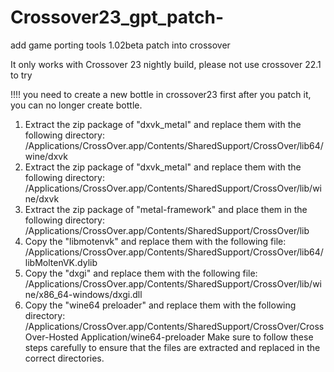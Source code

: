 # Crossover23_gpt_patch-
add game porting tools 1.02beta patch into crossover 

It only works with Crossover 23 nightly build, please not use crossover 22.1 to try 

!!!! you need to create a new bottle in crossover23 first after you patch it, you can no longer create bottle. 
1. Extract the zip package of "dxvk_metal" and replace them with the following directory:
/Applications/CrossOver.app/Contents/SharedSupport/CrossOver/lib64/wine/dxvk
2. Extract the zip package  of "dxvk_metal" and replace them with the following directory:
/Applications/CrossOver.app/Contents/SharedSupport/CrossOver/lib/wine/dxvk
3. Extract the zip package of "metal-framework" and place them in the following directory:
/Applications/CrossOver.app/Contents/SharedSupport/CrossOver/lib
4. Copy the "libmotenvk" and replace them with the following file:
/Applications/CrossOver.app/Contents/SharedSupport/CrossOver/lib64/libMoltenVK.dylib
5. Copy the "dxgi" and replace them with the following file:
/Applications/CrossOver.app/Contents/SharedSupport/CrossOver/lib/wine/x86_64-windows/dxgi.dll
6. Copy the "wine64 preloader" and replace them with the following directory:
/Applications/CrossOver.app/Contents/SharedSupport/CrossOver/CrossOver-Hosted Application/wine64-preloader
Make sure to follow these steps carefully to ensure that the files are extracted and replaced in the correct directories.

